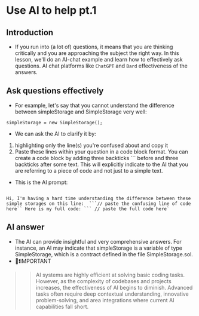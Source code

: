 # Use AI to help pt.1

## Introduction
- If you run into (a lot of) questions, it means that you are thinking critically and you are approaching the subject the right way. In this lesson, we'll do an AI-chat example and learn how to effectively ask questions. AI chat platforms like `ChatGPT` and `Bard` effectiveness of the answers.

## Ask questions effectively
- For example, let's say that you cannot understand the difference between simpleStorage and SimpleStorage very well:

```
simpleStorage = new SimpleStorage();
```

- We can ask the AI to clarify it by:
1. highlighting only the line(s) you're confused about and copy it
2. Paste these lines within your question in a code block format. You can create a code block by adding three backticks ``` before and three backticks after some text. This will explicitly indicate to the AI that you are referring to a piece of code and not just to a simple text.

- This is the AI prompt:

````

Hi, I'm having a hard time understanding the difference between these simple storages on this line:  ```// paste the confusing line of code here`` Here is my full code: ``` // paste the full code here`

````

## AI answer
- The AI can provide insightful and very comprehensive answers. For instance, an AI may indicate that simpleStorage is a variable of type SimpleStorage, which is a contract defined in the file SimpleStorage.sol.
- 👀❗IMPORTANT
>> AI systems are highly efficient at solving basic coding tasks. However, as the complexity of codebases and projects increases, the effectiveness of AI begins to diminish. Advanced tasks often require deep contextual understanding, innovative problem-solving, and area integrations where current AI capabilities fall short.

## 
